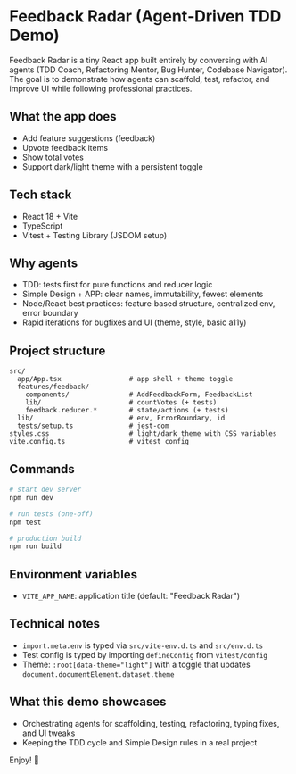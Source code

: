 # Feedback Radar (Agent‑Driven TDD Demo)

Feedback Radar is a tiny React app built entirely by conversing with AI agents (TDD Coach, Refactoring Mentor, Bug Hunter, Codebase Navigator). The goal is to demonstrate how agents can scaffold, test, refactor, and improve UI while following professional practices.

## What the app does
- Add feature suggestions (feedback)
- Upvote feedback items
- Show total votes
- Support dark/light theme with a persistent toggle

## Tech stack
- React 18 + Vite
- TypeScript
- Vitest + Testing Library (JSDOM setup)

## Why agents
- TDD: tests first for pure functions and reducer logic
- Simple Design + APP: clear names, immutability, fewest elements
- Node/React best practices: feature‑based structure, centralized env, error boundary
- Rapid iterations for bugfixes and UI (theme, style, basic a11y)

## Project structure
```
src/
  app/App.tsx                 # app shell + theme toggle
  features/feedback/
    components/               # AddFeedbackForm, FeedbackList
    lib/                      # countVotes (+ tests)
    feedback.reducer.*        # state/actions (+ tests)
  lib/                        # env, ErrorBoundary, id
  tests/setup.ts              # jest-dom
styles.css                    # light/dark theme with CSS variables
vite.config.ts                # vitest config
```

## Commands
```bash
# start dev server
npm run dev

# run tests (one-off)
npm test

# production build
npm run build
```

## Environment variables
- `VITE_APP_NAME`: application title (default: "Feedback Radar")

## Technical notes
- `import.meta.env` is typed via `src/vite-env.d.ts` and `src/env.d.ts`
- Test config is typed by importing `defineConfig` from `vitest/config`
- Theme: `:root[data-theme="light"]` with a toggle that updates `document.documentElement.dataset.theme`

## What this demo showcases
- Orchestrating agents for scaffolding, testing, refactoring, typing fixes, and UI tweaks
- Keeping the TDD cycle and Simple Design rules in a real project

Enjoy! 🚀